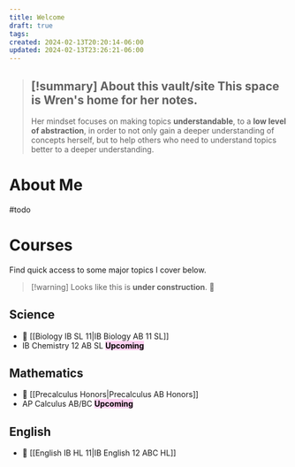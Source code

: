 ```yaml
---
title: Welcome
draft: true
tags: 
created: 2024-02-13T20:20:14-06:00
updated: 2024-02-13T23:26:21-06:00
---
```


> [!summary] About this vault/site
> This space is Wren's home for her notes. 
> ---
> Her mindset focuses on making topics **understandable**, to a  **low level of abstraction**, in order to not only gain a deeper understanding of concepts herself, but to help others who need to understand topics better to a deeper understanding. 

# About Me
#todo

# Courses

Find quick access to some major topics I cover below.

> [!warning]  Looks like this is **under construction**. 🤷 

## Science

- 🔗 [[Biology IB SL 11|IB Biology AB 11 SL]]
- IB Chemistry 12 AB SL <mark style="background: #FFB8EBA6;">**Upcoming**</mark>

## Mathematics

- 🔗 [[Precalculus Honors|Precalculus AB Honors]]
- AP Calculus AB/BC <mark style="background: #FFB8EBA6;">**Upcoming**</mark>

## English

- 🔗 [[English IB HL 11|IB English 12 ABC HL]]